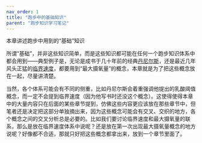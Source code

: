 ```yaml
---
nav_order: 1
title: "跑步中的基础知识"
parent: "跑步知识学习笔记"
---
```


本章讲述跑步中用到的“基础”知识

所谓“基础”，并非这些知识简单，而是这些知识都可能在任何一个跑步知识体系中都会用到——典型例子是，无论是成书于几十年前的经典[丹尼尔斯](../daniels/index.md)，还是最近几年风头正猛的[临界速度](../cv/)，都要用到“最大摄氧量”的概念，本章就是为了把这些概念放在一起，尽量讲清楚。

当然，各个体系可能会有不同的侧重，比如丹尼尔斯会着重强调他提出的乳酸阈值概念，而一定不会提到临界速度（因为他写书时还没这个概念）。这使得使得本章中的大量内容只在后面的某些章节提到，仿佛这些内容更应该放在那些章节中，但笔者还是决定把这部分单独摘出来，因为这些概念可能会有交叉、交织的地方，各个概念之间的交叉分析总是必要的。比如我们要讨论临界速度和最大摄氧量的联系，那么是放在临界速度体系中说呢？还是放在第一次出现最大摄氧量概念的地方说呢？好像都不合适，那就只好把这些概念都拿出来，放到一个章节里面了。



